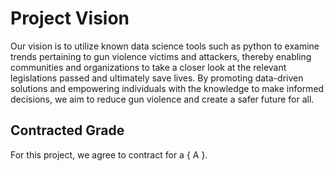 # Project Vision

Our vision is to utilize known data science tools such as python to examine trends pertaining to gun violence victims and attackers, thereby enabling communities and organizations to take a closer look at the relevant legislations passed and ultimately save lives. By promoting data-driven solutions and empowering individuals with the knowledge to make informed decisions, we aim to reduce gun violence and create a safer future for all.

## Contracted Grade

For this project, we agree to contract for a { A }.
